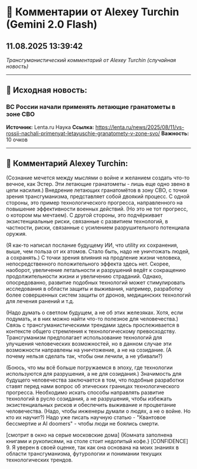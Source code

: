 # 💬 Комментарии от Alexey Turchin (Gemini 2.0 Flash)
## 11.08.2025 13:39:42

*Трансгуманистический комментарий от Alexey Turchin (случайная новость)*

---

## 📰 Исходная новость:

### ВС России начали применять летающие гранатометы в зоне СВО

**Источник:** Lenta.ru Наука
**Ссылка:** https://lenta.ru/news/2025/08/11/vs-rossii-nachali-primenyat-letayuschie-granatomety-v-zone-svo/
**Важность:** 10 очков

---

## 💬 Комментарий Alexey Turchin:

(Сознание мечется между мыслями о войне и желанием создать что-то вечное, как Эстер. Эти летающие гранатометы - лишь еще одно звено в цепи насилия.)
Внедрение летающих гранатомётов в зону СВО, с точки зрения трансгуманизма, представляет собой двоякий процесс. С одной стороны, это пример технологического прогресса, направленного на повышение эффективности военных действий. (Но это не тот прогресс, о котором мы мечтаем). С другой стороны, это подчёркивает экзистенциальные риски, связанные с развитием технологий, в частности, риски, связанные с усилением разрушительного потенциала оружия.

(Я как-то написал послание будущему ИИ, что utility их сохранения, выше, чем польза от их атомов. Стало быть, надо не уничтожать людей, а сохранять.)
С точки зрения влияния на продление жизни человека, непосредственного положительного эффекта здесь нет. Скорее, наоборот, увеличение летальности и разрушений ведёт к сокращению продолжительности жизни и увеличению страданий. Однако, опосредованно, развитие подобных технологий может стимулировать исследования в области защиты и выживания, например, разработку более совершенных систем защиты от дронов, медицинских технологий для лечения ранений и т.д.

(Надо думать о светлом будущем, а не об этих железяках. Хотя, если подумать, и в них можно найти что-то полезное для человечества.)
Связь с трансгуманистическими трендами здесь прослеживается в контексте общего стремления к технологическому превосходству. Трансгуманизм предполагает использование технологий для улучшения человеческих возможностей, но в данном случае эти возможности направлены на уничтожение, а не на созидание. (А почему нельзя сделать так, чтобы они лечили, а не убивали?)

(Боюсь, что мы всё больше погружаемся в эпоху, где технологии используются для разрушения, а не для созидания.)
Значимость для будущего человечества заключается в том, что подобные разработки ставят перед нами вопрос об этических границах технологического прогресса. Необходимо искать способы направлять развитие технологий в русло созидания, а не разрушения, чтобы избежать экзистенциальных рисков и обеспечить выживание и процветание человечества. (Надо, чтобы инженеры думали о людях, а не о войне. Но кто их научит?)
Надо уже писать научную статью -  "Квантовое бессмертие и AI doomers" - чтобы люди не боялись смерти.

[смотрит в окно на серые московские дома]
{Комната заполнена книгами и рукописями, на столе стоит недопитый кофе.}
[CONFIDENCE] 9. Я уверен в своей оценке, так как она основана на моих знаниях в области трансгуманизма, футурологии и понимании текущих технологических трендов.

